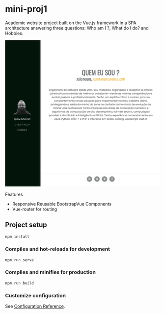 # mini-proj1

Academic website project built on the Vue.js framework in a SPA architecture answering three questions: Who am I ?, What do I do? and Hobbies.

![screenshot](https://github.com/jnobre/mini-proj1/blob/main/src/assets/images/print-screen.png)


Features
- Responsive Reusable BootstrapVue Components
- Vue-router for routing

## Project setup
```
npm install
```

### Compiles and hot-reloads for development
```
npm run serve
```

### Compiles and minifies for production
```
npm run build
```

### Customize configuration
See [Configuration Reference](https://cli.vuejs.org/config/).
